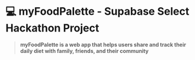 # 💻 myFoodPalette - Supabase Select Hackathon Project

> **myFoodPalette is a web app that helps users share and track their daily diet with family, friends, and their community**

<!-- ## ✨ Demo / Presentation

| Resource | Link |
| :--- | :--- |
| **Live Demo** | [Link to your deployed application (e.g., Vercel, Netlify, Heroku)] |
| **Presentation Deck** | [Link to your slide deck (e.g., Google Slides, Figma, etc.)] |
| **Video Walkthrough** | [Link to a quick demo video if required by the hackathon] |

---

## 🚀 The Problem & The Solution

### ⚠️ The Problem
[Briefly explain the pain point, challenge, or need you decided to address. **Why does this matter?**]

*Example: Many diet-sharing apps are complicated or overly focused on calorie counting, making it difficult for users to simply share the *diversity* and *quality* of their meals in a fun, social way.*

### ✅ The Solution
[Describe how your application solves the problem. **What is the core value proposition?**]

*Example: myFoodPalette provides a simple, visual, and engaging platform for users to post photos of their meals, tag the main food groups, and receive encouraging feedback, turning diet tracking into a shared, colorful experience.*

---

## ⚙️ Technologies Used

[List the main tools and frameworks you used. Use links where helpful!]

* **Frontend:** [e.g., React, Vue.js, Next.js, HTML5, CSS3]
* **Backend:** [e.g., Node.js, Express, Python/Django, Flask]
* **Database:** [e.g., MongoDB, PostgreSQL, Firebase]
* **Styling/UI:** [e.g., Tailwind CSS, Bootstrap, Styled Components]
* **Deployment:** [e.g., Vercel, Netlify, Heroku]
* **Other Tools:** [e.g., API used, State Management Library, Authentication Service]

---

## 🛠️ Installation & Setup

Follow these steps to get a local copy of the project running:

### Prerequisites

You'll need the following installed on your machine:

* **[Software Name]** (e.g., Node.js >= 18)
* **[Software Name]** (e.g., npm or yarn)

### 1. Clone the repository

```bash
git clone [Your GitHub Repo URL]
cd [project-name] -->
